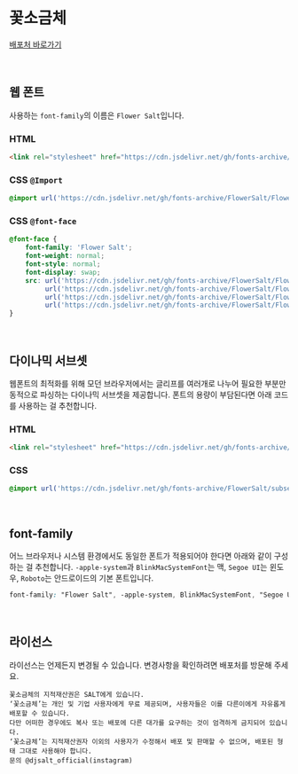 # 꽃소금체

[배포처 바로가기](https://drive.google.com/drive/folders/1t3sqFePhmNGSFZcoIhvQqlf9r3Xr4Zfs)

&nbsp;

## 웹 폰트

사용하는 `font-family`의 이름은 `Flower Salt`입니다.

### HTML

```html
<link rel="stylesheet" href="https://cdn.jsdelivr.net/gh/fonts-archive/FlowerSalt/FlowerSalt.css" type="text/css"/>
```

### CSS `@Import`

```css
@import url('https://cdn.jsdelivr.net/gh/fonts-archive/FlowerSalt/FlowerSalt.css');
```

### CSS `@font-face`

```css
@font-face {
    font-family: 'Flower Salt';
    font-weight: normal;
    font-style: normal;
    font-display: swap;
    src: url('https://cdn.jsdelivr.net/gh/fonts-archive/FlowerSalt/FlowerSalt.woff2') format('woff2'),
         url('https://cdn.jsdelivr.net/gh/fonts-archive/FlowerSalt/FlowerSalt.woff') format('woff'),
         url('https://cdn.jsdelivr.net/gh/fonts-archive/FlowerSalt/FlowerSalt.otf') format('opentype'),
         url('https://cdn.jsdelivr.net/gh/fonts-archive/FlowerSalt/FlowerSalt.ttf') format('truetype');
}
```

&nbsp;

## 다이나믹 서브셋

웹폰트의 최적화를 위해 모던 브라우저에서는 글리프를 여러개로 나누어 필요한 부분만 동적으로 파싱하는 다이나믹 서브셋을 제공합니다. 폰트의 용량이 부담된다면 아래 코드를 사용하는 걸 추천합니다.

### HTML

```html
<link rel="stylesheet" href="https://cdn.jsdelivr.net/gh/fonts-archive/FlowerSalt/subsets/FlowerSalt-dynamic-subset.css" type="text/css"/>
```

### CSS

```css
@import url('https://cdn.jsdelivr.net/gh/fonts-archive/FlowerSalt/subsets/FlowerSalt-dynamic-subset.css');
```

&nbsp;

## font-family

어느 브라우저나 시스템 환경에서도 동일한 폰트가 적용되어야 한다면 아래와 같이 구성하는 걸 추천합니다. `-apple-system`과 `BlinkMacSystemFont`는 맥, `Segoe UI`는 윈도우, `Roboto`는 안드로이드의 기본 폰트입니다.



```css
font-family: "Flower Salt", -apple-system, BlinkMacSystemFont, "Segoe UI", Roboto, Oxygen, Ubuntu, Cantarell, "Open Sans", "Helvetica Neue", sans-serif;
```

&nbsp;

## 라이선스

라이선스는 언제든지 변경될 수 있습니다. 변경사항을 확인하려면 배포처를 방문해 주세요.

```
꽃소금체의 지적재산권은 SALT에게 있습니다. 
‘꽃소금체’는 개인 및 기업 사용자에게 무료 제공되며, 사용자들은 이를 다른이에게 자유롭게 배포할 수 있습니다. 
다만 어떠한 경우에도 복사 또는 배포에 다른 대가를 요구하는 것이 엄격하게 금지되어 있습니다. 
‘꽃소금체’는 지적재산권자 이외의 사용자가 수정해서 배포 및 판매할 수 없으며, 배포된 형태 그대로 사용해야 합니다. 
문의 @djsalt_official(instagram)
```
